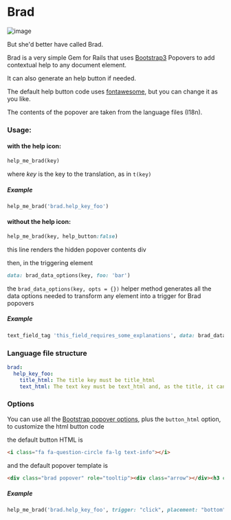 # Brad

![image](http://upload.wikimedia.org/wikipedia/en/d/df/Roy_Lichtenstein_Drowning_Girl.jpg)

But she'd better have called Brad.

Brad is a very simple Gem for Rails that uses [Bootstrap3](http://getbootstrap.com/) Popovers to add contextual help to any document element.

It can also generate an help button if needed.

The default help button code uses [fontawesome](http://fortawesome.github.io/Font-Awesome/), but you can change it as you like.

The contents of the popover are taken from the language files (I18n).

### Usage:
#### with the help icon:

```ruby
help_me_brad(key)
```

where *key* is the key to the translation, as in `t(key)`

##### Example

```ruby
help_me_brad('brad.help_key_foo')
```

#### without the help icon:

```ruby
help_me_brad(key, help_button:false)
```

this line renders the hidden popover contents div

then, in the triggering element

```ruby
data: brad_data_options(key, foo: 'bar')
```

the `brad_data_options(key, opts = {})` helper method generates all the data options needed to transform any element into a trigger for Brad popovers

  ##### Example

```ruby
text_field_tag 'this_field_requires_some_explanations', data: brad_data_options('brad.help_key_foo')
```

### Language file structure



```yaml
brad:
  help_key_foo:
    title_html: The title key must be title_html
    text_html: The text key must be text_html and, as the title, it can contain <em>html!</em>
```


### Options

You can use all the [Bootstrap popover options](http://getbootstrap.com/javascript/#popovers-usage), plus the `button_html` option, to customize the html button code

the default button HTML is

```html
<i class="fa fa-question-circle fa-lg text-info"></i>
```

and the default popover template is

```html
<div class="brad popover" role="tooltip"><div class="arrow"></div><h3 class="popover-title"></h3><div class="popover-content"></div></div>
```

##### Example

```ruby
help_me_brad('brad.help_key_foo', trigger: "click", placement: "bottom", animation: "false")
```
